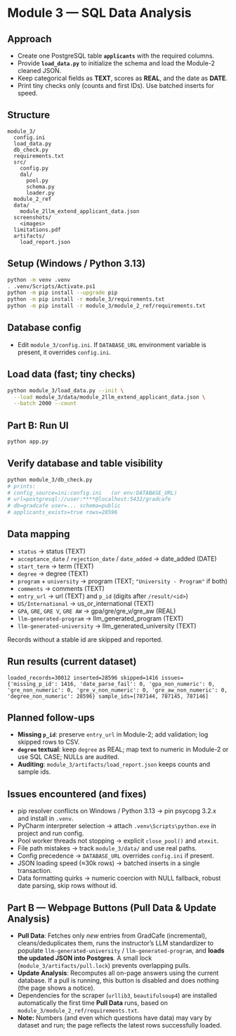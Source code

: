 # Module 3 — SQL Data Analysis

## Approach
- Create one PostgreSQL table **`applicants`** with the required columns.
- Provide **`load_data.py`** to initialize the schema and load the Module-2 cleaned JSON.
- Keep categorical fields as **TEXT**, scores as **REAL**, and the date as **DATE**.
- Print tiny checks only (counts and first IDs). Use batched inserts for speed.

## Structure
~~~
module_3/
  config.ini
  load_data.py
  db_check.py
  requirements.txt
  src/
    config.py
    dal/
      pool.py
      schema.py
      loader.py
  module_2_ref
  data/
    module_2llm_extend_applicant_data.json
  screenshots/
    <images>
  limitations.pdf
  artifacts/
    load_report.json
~~~

## Setup (Windows / Python 3.13)
~~~bash
python -m venv .venv
. .venv/Scripts/Activate.ps1
python -m pip install --upgrade pip
python -m pip install -r module_3/requirements.txt
python -m pip install -r module_3/module_2_ref/requirements.txt
~~~

## Database config
- Edit `module_3/config.ini`. If `DATABASE_URL` environment variable is present, it overrides `config.ini`.

## Load data (fast; tiny checks)
~~~bash
python module_3/load_data.py --init \
  --load module_3/data/module_2llm_extend_applicant_data.json \
  --batch 2000 --count
~~~

## Part B: Run UI
~~~bash
python app.py
~~~

## Verify database and table visibility
~~~bash
python module_3/db_check.py
# prints:
# config_source=ini:config.ini   (or env:DATABASE_URL)
# url=postgresql://user:****@localhost:5432/gradcafe
# db=gradcafe user=... schema=public
# applicants_exists=true rows=28596
~~~

## Data mapping
- `status` → status (TEXT)  
- `acceptance_date` / `rejection_date` / `date_added` → date_added (DATE)  
- `start_term` → term (TEXT)  
- `degree` → degree (TEXT)  
- `program` + `university` → program (TEXT; `"University - Program"` if both)  
- `comments` → comments (TEXT)  
- `entry_url` → url (TEXT) and `p_id` (digits after `/result/<id>`)  
- `US/International` → us_or_international (TEXT)  
- `GPA`, `GRE`, `GRE V`, `GRE AW` → gpa/gre/gre_v/gre_aw (REAL)  
- `llm-generated-program` → llm_generated_program (TEXT)  
- `llm-generated-university` → llm_generated_university (TEXT)

Records without a stable id are skipped and reported.

## Run results (current dataset)
~~~text
loaded_records=30012 inserted=28596 skipped=1416 issues={'missing_p_id': 1416, 'date_parse_fail': 0, 'gpa_non_numeric': 0, 'gre_non_numeric': 0, 'gre_v_non_numeric': 0, 'gre_aw_non_numeric': 0, 'degree_non_numeric': 28596} sample_ids=[787144, 787145, 787146]
~~~

## Planned follow-ups
- **Missing `p_id`**: preserve `entry_url` in Module-2; add validation; log skipped rows to CSV.
- **`degree` textual**: keep `degree` as REAL; map text to numeric in Module-2 or use SQL CASE; NULLs are audited.
- **Auditing**: `module_3/artifacts/load_report.json` keeps counts and sample ids.

## Issues encountered (and fixes)
- pip resolver conflicts on Windows / Python 3.13 → pin psycopg 3.2.x and install in `.venv`.
- PyCharm interpreter selection → attach `.venv\Scripts\python.exe` in project and run config.
- Pool worker threads not stopping → explicit `close_pool()` and `atexit`.
- File path mistakes → track `module_3/data/` and use real paths.
- Config precedence → `DATABASE_URL` overrides `config.ini` if present.
- JSON loading speed (≈30k rows) → batched inserts in a single transaction.
- Data formatting quirks → numeric coercion with NULL fallback, robust date parsing, skip rows without id.

## Part B — Webpage Buttons (Pull Data & Update Analysis)

- **Pull Data**: Fetches only *new* entries from GradCafe (incremental), cleans/deduplicates them, runs the instructor’s LLM standardizer to populate `llm-generated-university` / `llm-generated-program`, and **loads the updated JSON into Postgres**. A small lock (`module_3/artifacts/pull.lock`) prevents overlapping pulls.
- **Update Analysis**: Recomputes all on-page answers using the current database. If a pull is running, this button is disabled and does nothing (the page shows a notice).
- Dependencies for the scraper (`urllib3`, `beautifulsoup4`) are installed automatically the first time **Pull Data** runs, based on `module_3/module_2_ref/requirements.txt`.
- **Note:** Numbers (and even which questions have data) may vary by dataset and run; the page reflects the latest rows successfully loaded.

